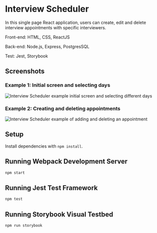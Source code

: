 # Interview Scheduler

In this single page React application, users can create, edit and delete interview appointments with specific interviewers.

Front-end: HTML, CSS, ReactJS

Back-end: Node.js, Express, PostgresSQL

Test: Jest, Storybook

## Screenshots

### Example 1: Initial screen and selecting days

![Interview Scheduler example initial screen and selecting different days](https://github.com/mxmitch/scheduler/blob/master/docs/interview_scheduler_screen1.gif?raw=true)

### Example 2: Creating and deleting appointments

![Interview Scheduler example of adding and deleting an appointment](https://github.com/mxmitch/scheduler/blob/master/docs/interview_scheduler_screen2.gif?raw=true)

## Setup

Install dependencies with `npm install`.

## Running Webpack Development Server

```sh
npm start
```

## Running Jest Test Framework

```sh
npm test
```

## Running Storybook Visual Testbed

```sh
npm run storybook
```
